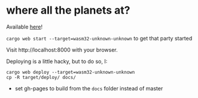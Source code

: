 # where all the planets at?

Available [here](http://bits.ashleyblewer.com/planets/)!

`cargo web start --target=wasm32-unknown-unknown` to get that party started

Visit http://localhost:8000 with your browser.

Deploying is a little hacky, but to do so, I:

`cargo web deploy --target=wasm32-unknown-unknown`  
`cp -R target/deploy/ docs/`  
- set gh-pages to build from the `docs` folder instead of master